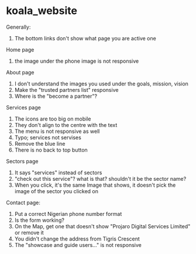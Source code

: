 # koala_website

Generally:
1. The bottom links don't show what page you are active one

Home page
1. the image under the phone image is not responsive

About page
1. I don't understand the images you used under the goals, mission, vision
2. Make the "trusted partners list" responsive
3. Where is the "become a partner"?

Services page
1. The icons are too big on mobile
2. They don't align to the centre with the text
3. The menu is not responsive as well
4. Typo; services not servises
5. Remove the blue line
6. There is no back to top button

Sectors page
1. It says "services" instead of sectors
2. "check out this service"? what is that? shouldn't it be the sector name?
3. When you click, it's the same Image that shows, it doesn't pick the image of the sector you clicked on

Contact page:
1. Put a correct Nigerian phone number format
2. Is the form working?
3. On the Map, get one that doesn't show "Projaro Digital Services Limited" or remove it
4. You didn't change the address from Tigris Crescent
5. The "showcase and guide users..." is not responsive
